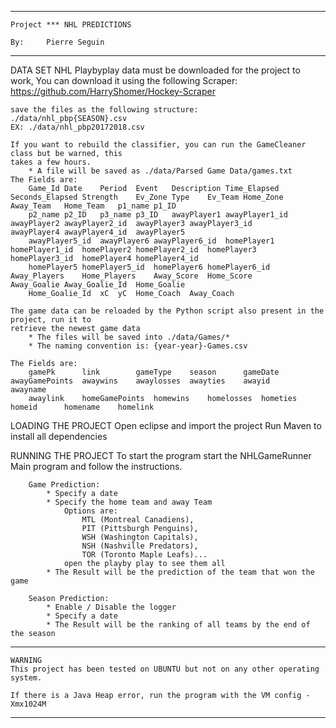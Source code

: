 *********************************************************************************************************************************************************

	Project *** NHL PREDICTIONS

	By:		Pierre Seguin

*********************************************************************************************************************************************************


DATA SET
	NHL Playbyplay data must be downloaded for the project to work,
	You can download it using the following Scraper:
 	https://github.com/HarryShomer/Hockey-Scraper

	save the files as the following structure:
	./data/nhl_pbp{SEASON}.csv
	EX: ./data/nhl_pbp20172018.csv
	
	If you want to rebuild the classifier, you can run the GameCleaner class but be warned, this 
	takes a few hours.
		* A file will be saved as ./data/Parsed Game Data/games.txt
	The Fields are:
		Game_Id	Date	Period	Event	Description	Time_Elapsed	Seconds_Elapsed	Strength	Ev_Zone	Type	Ev_Team	Home_Zone	Away_Team	Home_Team	p1_name	p1_ID	
		p2_name	p2_ID	p3_name	p3_ID	awayPlayer1	awayPlayer1_id	awayPlayer2	awayPlayer2_id	awayPlayer3	awayPlayer3_id		awayPlayer4	awayPlayer4_id	awayPlayer5	
		awayPlayer5_id	awayPlayer6	awayPlayer6_id	homePlayer1	homePlayer1_id	homePlayer2	homePlayer2_id	homePlayer3		homePlayer3_id	homePlayer4	homePlayer4_id	
		homePlayer5	homePlayer5_id	homePlayer6	homePlayer6_id	Away_Players	Home_Players	Away_Score	Home_Score		Away_Goalie	Away_Goalie_Id	Home_Goalie	
		Home_Goalie_Id	xC	yC	Home_Coach	Away_Coach

	The game data can be reloaded by the Python script also present in the project, run it to 
	retrieve the newest game data
		* The files will be saved into ./data/Games/*
		* The naming convention is: {year-year}-Games.csv

	The Fields are:
		gamePk		link		gameType	season		gameDate	awayGamePoints	awaywins	awaylosses	awayties	awayid		awayname	
		awaylink	homeGamePoints	homewins	homelosses	hometies	homeid		homename	homelink




LOADING THE PROJECT
	Open eclipse and import the project
	Run Maven to install all dependencies

RUNNING THE PROJECT
	To start the program start the NHLGameRunner Main program and follow the instructions.

		Game Prediction:
			* Specify a date
			* Specify the home team and away Team
				Options are:
					MTL (Montreal Canadiens), 
					PIT (Pittsburgh Penguins), 
					WSH (Washington Capitals),
					NSH (Nashville Predators),
					TOR (Toronto Maple Leafs)...
				open the playby play to see them all
			* The Result will be the prediction of the team that won the game

		Season Prediction:
			* Enable / Disable the logger
			* Specify a date
			* The Result will be the ranking of all teams by the end of the season

*********************************************************************************************************************************************************

	WARNING
	This project has been tested on UBUNTU but not on any other operating system.

	If there is a Java Heap error, run the program with the VM config -Xmx1024M

*********************************************************************************************************************************************************

